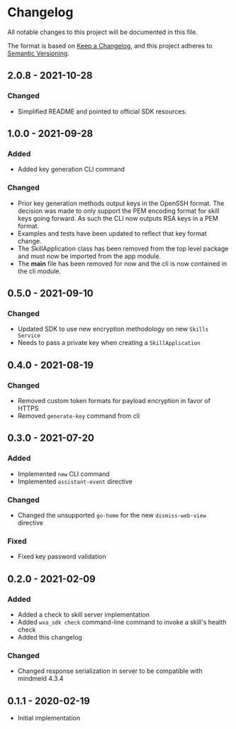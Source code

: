 # Changelog
All notable changes to this project will be documented in this file.

The format is based on [Keep a Changelog](https://keepachangelog.com/en/1.0.0/),
and this project adheres to [Semantic Versioning](https://semver.org/spec/v2.0.0.html).

## 2.0.8 - 2021-10-28

### Changed

- Simplified README and pointed to official SDK resources.

## 1.0.0 - 2021-09-28

### Added

- Added key generation CLI command

### Changed

- Prior key generation methods output keys in the OpenSSH format. The decision was made to only support the PEM
  encoding format for skill keys going forward. As such the CLI now outputs RSA keys in a PEM format.
- Examples and tests have been updated to reflect that key format change.
- The SkillApplication class has been removed from the top level package and must now be imported from the app module.
- The __main__ file has been removed for now and the cli is now contained in the cli module.


## 0.5.0 - 2021-09-10

### Changed

- Updated SDK to use new encryption methodology on new `Skills Service`
- Needs to pass a private key when creating a `SkillApplication`

## 0.4.0 - 2021-08-19

### Changed

- Removed custom token formats for payload encryption in favor of HTTPS
- Removed `generate-key` command from cli

## 0.3.0 - 2021-07-20

### Added

- Implemented `new` CLI command
- Implemented `assistant-event` directive

### Changed

- Changed the unsupported `go-home` for the new `dismiss-web-view` directive

### Fixed

- Fixed key password validation

## 0.2.0 - 2021-02-09

### Added

- Added a check to skill server implementation
- Added `wxa_sdk check` command-line command to invoke a skill's health check
- Added this changelog

### Changed

- Changed response serialization in server to be compatible with mindmeld 4.3.4

## 0.1.1 - 2020-02-19

- Initial implementation
